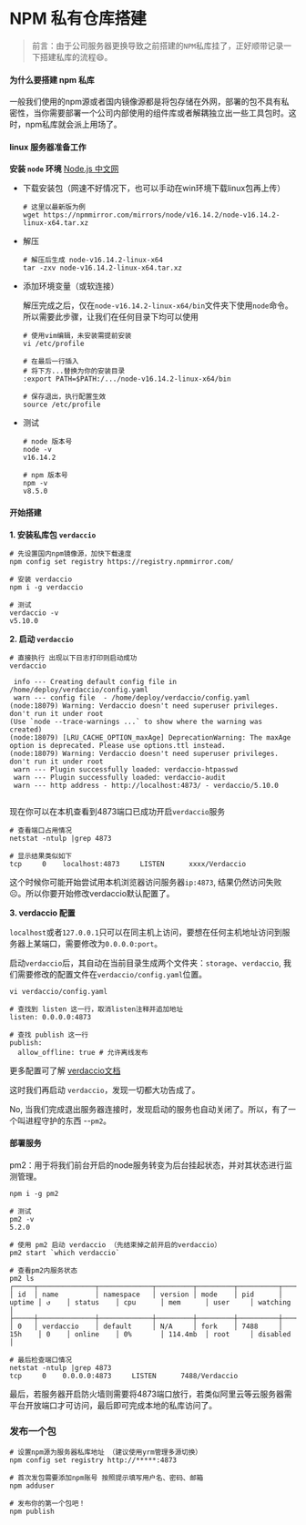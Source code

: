 # NPM 私有仓库搭建

> 前言：由于公司服务器更换导致之前搭建的`NPM`私库挂了，正好顺带记录一下搭建私库的流程😄。

#### 为什么要搭建 npm 私库

一般我们使用的npm源或者国内镜像源都是将包存储在外网，部署的包不具有私密性，当你需要部署一个公司内部使用的组件库或者解耦独立出一些工具包时。这时，npm私库就会派上用场了。

#### linux 服务器准备工作

**安装 `node` 环境** [ Node.js 中文网](http://nodejs.cn/download/)

- 下载安装包（网速不好情况下，也可以手动在win环境下载linux包再上传）
  
  ```shell
  # 这里以最新版为例
  wget https://npmmirror.com/mirrors/node/v16.14.2/node-v16.14.2-linux-x64.tar.xz
  ```

- 解压
  
  ```shell
  # 解压后生成 node-v16.14.2-linux-x64
  tar -zxv node-v16.14.2-linux-x64.tar.xz
  ```

- 添加环境变量（或软连接）
  
  解压完成之后，仅在`node-v16.14.2-linux-x64/bin`文件夹下使用`node`命令。所以需要此步骤，让我们在任何目录下均可以使用
  
  ```shell
  # 使用vim编辑，未安装需提前安装
  vi /etc/profile
  
  # 在最后一行插入
  # 将下方...替换为你的安装目录
  :export PATH=$PATH:/.../node-v16.14.2-linux-x64/bin
  
  # 保存退出，执行配置生效
  source /etc/profile
  ```

- 测试
  
  ```shell
  # node 版本号
  node -v
  v16.14.2
  
  # npm 版本号
  npm -v
  v8.5.0
  ```

#### 开始搭建

**1.  安装私库包 `verdaccio`**

```shell
# 先设置国内npm镜像源，加快下载速度
npm config set registry https://registry.npmmirror.com/

# 安装 verdaccio
npm i -g verdaccio

# 测试
verdaccio -v
v5.10.0
```

**2.  启动 `verdaccio`**

```shell
# 直接执行 出现以下日志打印则启动成功
verdaccio

 info --- Creating default config file in /home/deploy/verdaccio/config.yaml
 warn --- config file  - /home/deploy/verdaccio/config.yaml
(node:18079) Warning: Verdaccio doesn't need superuser privileges. don't run it under root
(Use `node --trace-warnings ...` to show where the warning was created)
(node:18079) [LRU_CACHE_OPTION_maxAge] DeprecationWarning: The maxAge option is deprecated. Please use options.ttl instead.
(node:18079) Warning: Verdaccio doesn't need superuser privileges. don't run it under root
 warn --- Plugin successfully loaded: verdaccio-htpasswd
 warn --- Plugin successfully loaded: verdaccio-audit
 warn --- http address - http://localhost:4873/ - verdaccio/5.10.0


```

现在你可以在本机查看到4873端口已成功开启`verdaccio`服务

```shell
# 查看端口占用情况
netstat -ntulp |grep 4873

# 显示结果类似如下
tcp     0    localhost:4873     LISTEN      xxxx/Verdaccio
```

这个时候你可能开始尝试用本机浏览器访问服务器`ip:4873`, 结果仍然访问失败☹。所以你要开始修改verdaccio默认配置了。

**3. verdaccio 配置**

`localhost`或者`127.0.0.1`只可以在同主机上访问，要想在任何主机地址访问到服务器上某端口，需要修改为`0.0.0.0:port`。

启动`verdaccio`后，其自动在当前目录生成两个文件夹：`storage`、`verdaccio`, 我们需要修改的配置文件在`verdaccio/config.yaml`位置。

```shell
vi verdaccio/config.yaml

# 查找到 listen 这一行，取消listen注释并追加地址
listen: 0.0.0.0:4873

# 查找 publish 这一行
publish:
  allow_offline: true # 允许离线发布
```

更多配置可了解 [verdaccio文档](https://verdaccio.org/docs/what-is-verdaccio)

这时我们再启动 `verdaccio`，发现一切都大功告成了。

No, 当我们完成退出服务器连接时，发现启动的服务也自动关闭了。所以，有了一个叫进程守护的东西 --`pm2`。

#### 部署服务

pm2：用于将我们前台开启的node服务转变为后台挂起状态，并对其状态进行监测管理。

```shell
npm i -g pm2

# 测试
pm2 -v
5.2.0

# 使用 pm2 启动 verdaccio （先结束掉之前开启的verdaccio）
pm2 start `which verdaccio`

# 查看pm2内服务状态
pm2 ls
┌─────┬──────────────┬─────────────┬─────────┬─────────┬──────────┬────────┬──────┬───────────┬──────────┬──────────┬──────────┬──────────┐
│ id  │ name         │ namespace   │ version │ mode    │ pid      │ uptime │ ↺    │ status    │ cpu      │ mem      │ user     │ watching │
├─────┼──────────────┼─────────────┼─────────┼─────────┼──────────┼────────┼──────┼───────────┼──────────┼──────────┼──────────┼──────────┤
│ 0   │ verdaccio    │ default     │ N/A     │ fork    │ 7488     │ 15h    │ 0    │ online    │ 0%       │ 114.4mb  │ root     │ disabled │

# 最后检查端口情况
netstat -ntulp |grep 4873
tcp     0    0.0.0.0:4873     LISTEN      7488/Verdaccio
```

最后，若服务器开启防火墙则需要将4873端口放行，若类似阿里云等云服务器需平台开放端口才可访问，最后即可完成本地的私库访问了。

### 发布一个包

```shell
# 设置npm源为服务器私库地址 （建议使用yrm管理多源切换）
npm config set registry http://*****:4873

# 首次发包需要添加npm账号 按照提示填写用户名、密码、邮箱
npm adduser 

# 发布你的第一个包吧！
npm publish 
```
